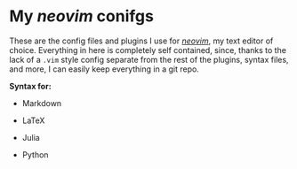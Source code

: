 # My *neovim* conifgs

These are the config files and plugins I use for [*neovim*][nvim], my text
editor of choice. Everything in here is completely self contained, since,
thanks to the lack of a `.vim` style config separate from the rest of the
plugins, syntax files, and more, I can easily keep everything in a git
repo.

[nvim]: https://neovim.io/

**Syntax for:**

* Markdown

* LaTeX

* Julia

* Python

